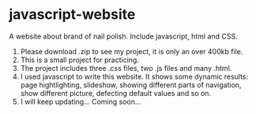 # javascript-website
A website about brand of nail polish. Include javascript, html and CSS.
1. Please download .zip to see my project, it is only an over 400kb file. 
2. This is a small project for practicing.
3. The project includes three .css files, two .js files and many .html.
4. I used javascript to write this website. It shows some dynamic results: page hightlighting, slideshow,
   showing different parts of navigation, show different picture, defecting default values and so on.
5. I will keep updating... Coming soon...


